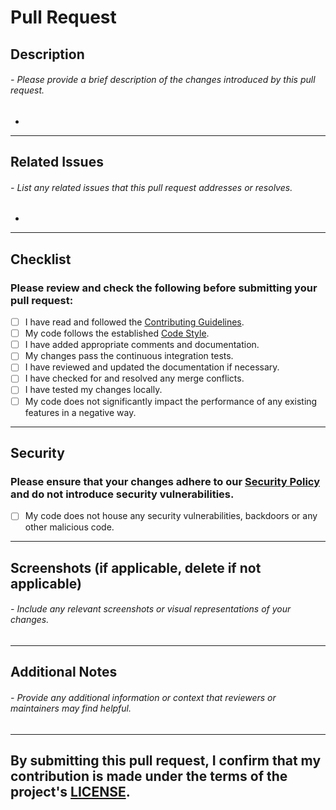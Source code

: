 # Pull Request

## Description

###### _- Please provide a brief description of the changes introduced by this pull request._

-

___

## Related Issues

###### _- List any related issues that this pull request addresses or resolves._

-

___

## Checklist

### Please review and check the following before submitting your pull request:

- [ ] I have read and followed the [Contributing Guidelines](../CONTRIBUTING.md).
- [ ] My code follows the established [Code Style](../CONTRIBUTING.md#code-style).
- [ ] I have added appropriate comments and documentation.
- [ ] My changes pass the continuous integration tests.
- [ ] I have reviewed and updated the documentation if necessary.
- [ ] I have checked for and resolved any merge conflicts.
- [ ] I have tested my changes locally.
- [ ] My code does not significantly impact the performance of any existing features in a negative way.

---

## Security

### Please ensure that your changes adhere to our [Security Policy](../SECURITY.md) and do not introduce security vulnerabilities.

- [ ] My code does not house any security vulnerabilities, backdoors or any other malicious code.

___

## Screenshots (if applicable, delete if not applicable)

###### _- Include any relevant screenshots or visual representations of your changes._

___

## Additional Notes

###### _- Provide any additional information or context that reviewers or maintainers may find helpful._

___

## By submitting this pull request, I confirm that my contribution is made under the terms of the project's [LICENSE](../LICENSE.md).